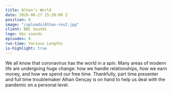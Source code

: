 ```yaml
---
title: Alhan’s World
date: 2020-06-27 15:20:00 Z
position: 6
image: "/uploads/Alhan-rev2.jpg"
client: BBC Sounds
logo: bbc-sounds
episodes: 6
run-time: Various Lengths
is-highlight: true
---
```


We all know that coronavirus has the world in a spin. Many areas of modern life are undergoing huge change: how we handle relationships, how we earn money, and how we spend our free time. Thankfully, part time presenter and full time troublemaker Alhan Gençay is on hand to help us deal with the pandemic on a personal level.